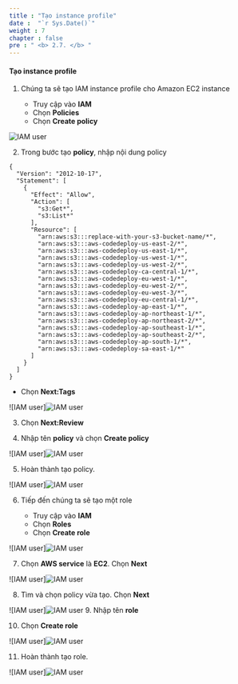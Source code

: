 ```yaml
---
title : "Tạo instance profile"
date :  "`r Sys.Date()`" 
weight : 7
chapter : false
pre : " <b> 2.7. </b> "
---
```


#### Tạo instance profile

1. Chúng ta sẽ tạo IAM instance profile cho Amazon EC2 instance
    
    - Truy cập vào **IAM**
    - Chọn **Policies**
    - Chọn **Create policy**

![IAM user](/images/2/2.6/1.png)

2. Trong bước tạo **policy**, nhập nội dung policy

```
{
  "Version": "2012-10-17",
  "Statement": [
    {
      "Effect": "Allow",
      "Action": [
        "s3:Get*",
        "s3:List*"
      ],
      "Resource": [
        "arn:aws:s3:::replace-with-your-s3-bucket-name/*",
        "arn:aws:s3:::aws-codedeploy-us-east-2/*",
        "arn:aws:s3:::aws-codedeploy-us-east-1/*",
        "arn:aws:s3:::aws-codedeploy-us-west-1/*",
        "arn:aws:s3:::aws-codedeploy-us-west-2/*",
        "arn:aws:s3:::aws-codedeploy-ca-central-1/*",
        "arn:aws:s3:::aws-codedeploy-eu-west-1/*",
        "arn:aws:s3:::aws-codedeploy-eu-west-2/*",
        "arn:aws:s3:::aws-codedeploy-eu-west-3/*",
        "arn:aws:s3:::aws-codedeploy-eu-central-1/*",
        "arn:aws:s3:::aws-codedeploy-ap-east-1/*",
        "arn:aws:s3:::aws-codedeploy-ap-northeast-1/*",
        "arn:aws:s3:::aws-codedeploy-ap-northeast-2/*",
        "arn:aws:s3:::aws-codedeploy-ap-southeast-1/*",        
        "arn:aws:s3:::aws-codedeploy-ap-southeast-2/*",
        "arn:aws:s3:::aws-codedeploy-ap-south-1/*",
        "arn:aws:s3:::aws-codedeploy-sa-east-1/*"
      ]
    }
  ]
}
```

- Chọn **Next:Tags**

![IAM user]![IAM user](/images/2/2.6/2.png)

3. Chọn **Next:Review**

4. Nhập tên **policy** và chọn **Create policy**

![IAM user]![IAM user](/images/2/2.6/3.png)


5. Hoàn thành tạo policy.

![IAM user]![IAM user](/images/2/2.6/4.png)

6. Tiếp đến chúng ta sẽ tạo một role
    
    - Truy cập vào **IAM**
    - Chọn **Roles**
    - Chọn **Create role**

![IAM user]![IAM user](/images/2/2.6/4.png)

7. Chọn **AWS service** là **EC2**. Chọn **Next**

![IAM user]![IAM user](/images/2/2.6/5.png)

8. Tìm và chọn policy vừa tạo. Chọn **Next**

![IAM user]![IAM user](/images/2/2.6/6.png)
9. Nhập tên **role**

10. Chọn **Create role**

![IAM user]![IAM user](/images/2/2.6/7.png)

11. Hoàn thành tạo role.

![IAM user]![IAM user](/images/2/2.6/8.png)